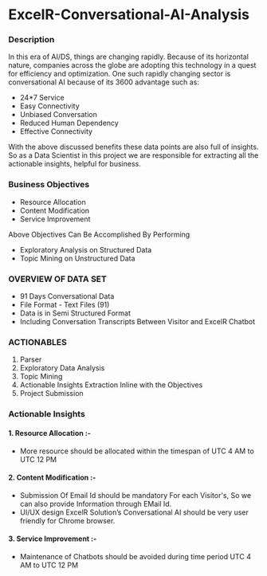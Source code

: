 # ExcelR-Conversational-AI-Analysis

### Description
In this era of AI/DS, things are changing rapidly. Because of its horizontal nature, companies across the globe are adopting this technology in a quest for efficiency and optimization. One such rapidly changing sector is conversational AI because of its 3600 advantage such as:

* 24*7 Service
* Easy Connectivity
* Unbiased Conversation
* Reduced Human Dependency
* Effective Connectivity

With the above discussed benefits these data points are also full of insights. So as a Data Scientist in this project we are responsible for extracting all the actionable insights, helpful for business.


### Business Objectives
* Resource Allocation
* Content Modification
* Service Improvement

Above Objectives Can Be Accomplished By Performing
* Exploratory Analysis on Structured Data
* Topic Mining on Unstructured Data

### OVERVIEW OF DATA SET
* 91 Days Conversational Data 
* File Format - Text Files (91)
* Data is in Semi Structured Format
* Including Conversation Transcripts Between Visitor and ExcelR Chatbot

### ACTIONABLES
1. Parser
2. Exploratory Data Analysis
3. Topic Mining
4. Actionable Insights Extraction Inline with the Objectives
5. Project Submission

### Actionable Insights
#### 1. Resource Allocation :- 
* More resource should be allocated  within the timespan of UTC 4 AM to UTC 12 PM
#### 2. Content Modification :- 
* Submission Of Email Id should be mandatory For each Visitor's, So we can also provide Information through EMail Id.
* UI/UX design ExcelR Solution’s Conversational AI should be very user friendly for Chrome browser.
#### 3. Service Improvement :- 
* Maintenance of Chatbots should be avoided during time period UTC 4 AM to UTC 12 PM           

